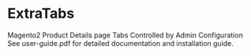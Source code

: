 # ExtraTabs
Magento2 Product Details page Tabs Controlled by Admin Configuration<br />
See user-guide.pdf for detailed documentation and installation guide.
